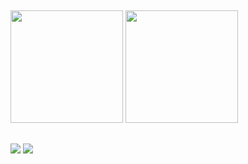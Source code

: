##

<div>
  <picture>
    <source 
      srcset="https://github-readme-stats.vercel.app/api?username=zkBlessed&show_icons=true&theme=tokyonight"
      media="(prefers-color-scheme: dark)"
    />
    <source
      srcset="https://github-readme-stats.vercel.app/api?username=zkBlessed&show_icons=true"
      media="(prefers-color-scheme: light), (prefers-color-scheme: no-preference)"
    />
    <img height="180em" src="https://github-readme-stats.vercel.app/api?username=zkBlessed&show_icons=true" />
  </picture>
  <picture>
    <source 
      srcset="https://github-readme-stats.vercel.app/api/top-langs?username=zkBlessed&layout=compact&langs_count=16&theme=tokyonight"
      media="(prefers-color-scheme: dark)"
    />
    <source
      srcset="https://github-readme-stats.vercel.app/api/top-langs?username=zkBlessed&layout=compact&langs_count=16"
      media="(prefers-color-scheme: light), (prefers-color-scheme: no-preference)"
    />
    <img height="180em" src="https://github-readme-stats.vercel.app/api/top-langs?username=zkBlessed&layout=compact&langs_count=16" />
  </picture>
<div>

##
  
<div>
   <picture>
    <source 
      srcset="https://github-readme-stats.vercel.app/api/pin/?username=zkBlessed&repo=calculator-app&theme=tokyonight"
      media="(prefers-color-scheme: dark)"
    />
    <source
      srcset="https://github-readme-stats.vercel.app/api/pin/?username=zkBlessed&repo=calculator-app"
      media="(prefers-color-scheme: light), (prefers-color-scheme: no-preference)"
    />
    <img src="https://github-readme-stats.vercel.app/api/pin/?username=zkBlessed&repo=calculator-app" />
  </picture>
  <picture>
    <source 
      srcset="https://github-readme-stats.vercel.app/api/pin/?username=zkBlessed&repo=zkBlessed&theme=tokyonight"
      media="(prefers-color-scheme: dark)"
    />
    <source
      srcset="https://github-readme-stats.vercel.app/api/pin/?username=zkBlessed&repo=zkBlessed"
      media="(prefers-color-scheme: light), (prefers-color-scheme: no-preference)"
    />
    <img src="https://github-readme-stats.vercel.app/api/pin/?username=zkBlessed&repo=zkBlessed" />
  </picture>
</div>
  
##
